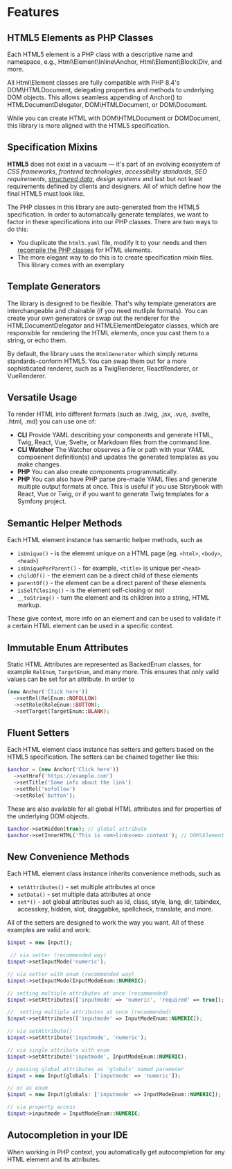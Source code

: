 # Features
## **HTML5 Elements as PHP Classes**
Each HTML5 element is a PHP class with a descriptive name and namespace, e.g., Html\Element\Inline\Anchor, Html\Element\Block\Div, and more.

All Html\Element classes are fully compatible with PHP 8.4's DOM\HTMLDocument, delegating properties and methods to underlying DOM objects. This allows seamless appending of Anchor() to HTMLDocumentDelegator, DOM\HTMLDocument, or DOM\Document.

While you can create HTML with DOM\HTMLDocument or DOMDocument, this library is more aligned with the HTML5 specification.

## Specification Mixins
**HTML5** does not exist in a vacuum — it's part of an evolving ecosystem of _CSS frameworks_, _frontend technologies_, _accessibility standards_, _SEO requirements_, _<ins title="or Rich Snippets">structured data</ins>_, _design systems_ and last but not least requirements defined by clients and designers. All of which define how the final HTML5 must look like.

The PHP classes in this library are auto-generated from the HTML5 specification. In order to automatically generate templates, we want to factor in these specifications into our PHP classes.
There are two ways to do this:
- You duplicate the `html5.yaml` file, modify it to your needs and then [recompile the PHP classes](/recompile-classes) for HTML elements.
- The more elegant way to do this is to create specification mixin files. This library comes with an exemplary

## Template Generators
The library is designed to be flexible. That's why template generators are interchangeable and chainable (if you need mutliple formats). You can create your own generators or swap out the renderer for the
HTMLDocumentDelegator and HTMLElementDelegator classes, which are responsible for rendering the HTML elements, once you cast them to a string, or echo them.

By default, the library uses the `HtmlGenerator` which simply returns standards-conform HTML5.
You can swap them out for a more sophisticated renderer, such as a TwigRenderer, ReactRenderer, or VueRenderer.

## Versatile Usage
To render HTML into different formats (such as .twig, .jsx, .vue, .svelte, .html, .md) you can use one of:
- **CLI** Provide YAML describing your components and generate HTML, Twig, React, Vue, Svelte, or Markdown files from the command line.
- **CLI Watcher** The Watcher observes a file or path with your YAML compoenent definition(s) and updates the generated templates as you make changes.
- **PHP** You can also create components programmatically.
- **PHP** You can also have PHP parse pre-made YAML files and generate multiple output formats at once. This is useful if you use Storybook with React, Vue or Twig, or if you want to generate Twig templates for a Symfony project.


## **Semantic Helper Methods**
Each HTML element instance has semantic helper methods, such as
- `isUnique()` - is the element unique on a HTML page (eg. `<html>`, `<body>`, `<head>`)
- `isUniquePerParent()` - for example, `<title>` is unique per `<head>`
- `childOf()` - the element can be a direct child of these elements
- `parentOf()` - the element can be a direct parent of these elements
- `isSelfClosing()` - is the element self-closing or not
- `__toString()` - turn the element and its children into a string, HTML markup.

These give context, more info on an element and can be used to validate if a certain HTML element can be used in a specific context.

## **Immutable Enum Attributes**
Static HTML Attributes are represented as BackedEnum classes, for example `RelEnum`, `TargetEnum`, and many more. This ensures that only valid values can be set for an attribute. In order to
```php
(new Anchor('Click here'))
  ->setRel(RelEnum::NOFOLLOW)
  ->setRole(RoleEnum::BUTTON);
  ->setTarget(TargetEnum::BLANK);
```


## **Fluent Setters**
Each HTML element class instance has setters and getters based on the HTML5 specification. The setters can be chained together like this:
```php
$anchor = (new Anchor('Click here'))
  ->setHref('https://example.com')
  ->setTitle('Some info about the link')
  ->setRel('nofollow')
  ->setRole('button');
```
These are also available for all global HTML attributes and for properties of the underlying DOM objects.
```php
$anchor->setHidden(true); // global attribute
$anchor->setInnerHTML('This is <em>links<em> content'); // DOM\Element
```

## **New Convenience Methods**
Each HTML element class instance inherits convenience methods, such as
- `setAttributes()` - set multiple attributes at once
- `setData()` - set multiple data attributes at once
- `set*()` - set global attributes such as id, class, style, lang, dir, tabindex, accesskey, hidden, slot, draggabke, spellcheck, translate, and more.

All of the setters are designed to work the way you want. All of these examples are valid and work:
```php
$input = new Input();

 // via setter (recommended way)
$input->setInputMode('numeric');

// via setter with enum (recommended way)
$input->setInputMode(InputModeEnum::NUMERIC);

// setting multiple attributes at once (recommended)
$input->setAttributes(['inputmode' => 'numeric', 'required' => true]);

//  setting multiple attributes at once (recommended)
$input->setAttributes(['inputmode' => InputModeEnum::NUMERIC]);

// via setAttribute()
$input->setAttribute('inputmode', 'numeric');

// via single attribute with enum
$input->setAttribute('inputmode', InputModeEnum::NUMERIC);

// passing global attributes as 'globals' named parameter
$input = new Input(globals: ['inputmode' => 'numeric']);

// or as enum
$input = new Input(globals: ['inputmode' => InputModeEnum::NUMERIC]);

// via property access
$input->inputmode = InputModeEnum::NUMERIC;

```

## **Autocompletion in your IDE**
When working in PHP context, you automatically get autocompletion for any HTML element and its attributes.
